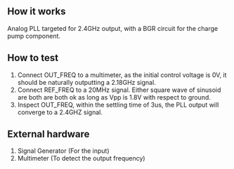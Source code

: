 <!---

This file is used to generate your project datasheet. Please fill in the information below and delete any unused
sections.

You can also include images in this folder and reference them in the markdown. Each image must be less than
512 kb in size, and the combined size of all images must be less than 1 MB.
-->

## How it works

Analog PLL targeted for 2.4GHz output, with a BGR circuit for the charge pump component.

## How to test

1. Connect OUT_FREQ to a multimeter, as the initial control voltage is 0V, it should be naturally outputting a 2.18GHz signal.
2. Connect REF_FREQ to a 20MHz signal. Either square wave of sinusoid are both are both ok as long as Vpp is 1.8V with respect to ground.
3. Inspect OUT_FREQ, within the settling time of 3us, the PLL output will converge to a 2.4GHZ signal.
## External hardware

1. Signal Generator (For the input)
2. Multimeter (To detect the output frequency)